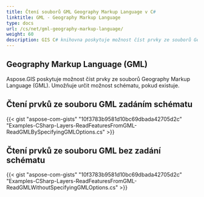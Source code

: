 ```yaml
---
title: Čtení souborů GML Geography Markup Language v C#
linktitle: GML - Geography Markup Language
type: docs
url: /cs/net/gml-geography-markup-language/
weight: 60
description: GIS C# knihovna poskytuje možnost číst prvky ze souborů Geography Markup Language GML a umožňuje určit možnost schématu, pokud existuje.
---
```


## **Geography Markup Language (GML)**
Aspose.GIS poskytuje možnost číst prvky ze souborů Geography Markup Language (GML). Umožňuje určit možnost schématu, pokud existuje.
## **Čtení prvků ze souboru GML zadáním schématu**
{{< gist "aspose-com-gists" "10f3783b9581d10bc69dbada42705d2c" "Examples-CSharp-Layers-ReadFeaturesFromGML-ReadGMLBySpecifyingGMLOptions.cs" >}}
## **Čtení prvků ze souboru GML bez zadání schématu**
{{< gist "aspose-com-gists" "10f3783b9581d10bc69dbada42705d2c" "Examples-CSharp-Layers-ReadFeaturesFromGML-ReadGMLWithoutSpecifyingGMLOptions.cs" >}}
